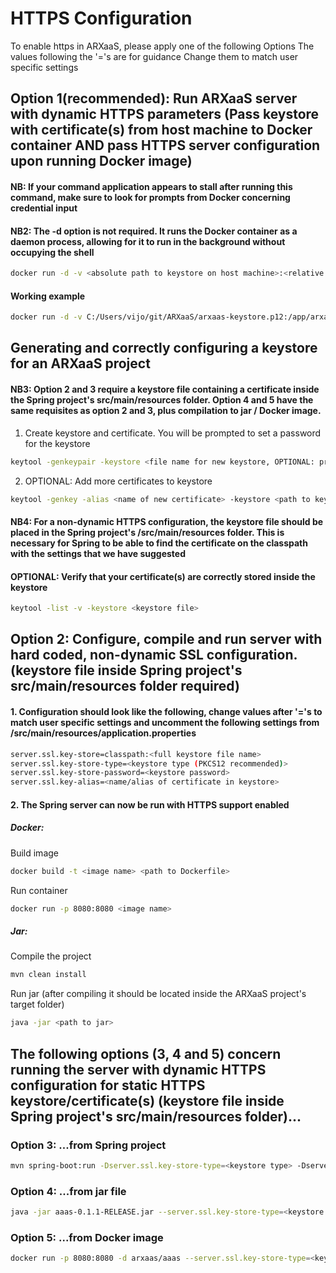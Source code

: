 
# HTTPS Configuration

To enable https in ARXaaS, please apply one of the following Options
The values following the '='s are for guidance
Change them to match user specific settings

## Option 1(recommended): Run ARXaaS server with dynamic HTTPS parameters (Pass keystore with certificate(s) from host machine to Docker container AND pass HTTPS server configuration upon running Docker image)
#### NB: If your command application appears to stall after running this command, make sure to look for prompts from Docker concerning credential input
#### NB2: The -d option is not required. It runs the Docker container as a daemon process, allowing for it to run in the background without occupying the shell
```bash
docker run -d -v <absolute path to keystore on host machine>:<relative path from root directory in docker container to destination> -p 8080:8080 <docker image name> --server.ssl.key-store-type=<keystore type> --server.ssl.key-store=<relative path to keystore file from root directory in docker container> --server.ssl.key-store-password=<keystore password> --server.ssl.key-alias=<name/alias of certificate in keystore>
```
#### Working example
```bash
docker run -d -v C:/Users/vijo/git/ARXaaS/arxaas-keystore.p12:/app/arxaas-keystore.p12 -p 8080:8080 arxaas/aaas:latest --server.ssl.key-store-type=PKCS12 --server.ssl.key-store=/app/arxaas-keystore.p12 --server.ssl.key-store-password=password --server.ssl.key-alias=arxaas-https
```

## Generating and correctly configuring a keystore for an ARXaaS project
#### NB3: Option 2 and 3 require a keystore file containing a certificate inside the Spring project's src/main/resources folder. Option 4 and 5  have the same requisites as option 2 and 3, plus compilation to jar / Docker image.
1. Create keystore and certificate. You will be prompted to set a password for the keystore
```bash
keytool -genkeypair -keystore <file name for new keystore, OPTIONAL: preceed file name with absolute path to destination directory> -storetype PKCS12 -alias <name for new certificate> -keyalg RSA -keysize 2048 -validity 360
```
2. OPTIONAL: Add more certificates to keystore
```bash
keytool -genkey -alias <name of new certificate> -keystore <path to keystore> -storetype PKCS12 -keyalg RSA -storepass <keystore password> -validity 730 -keysize 2048
```
#### NB4: For a non-dynamic HTTPS configuration, the keystore file should be placed in the Spring project's /src/main/resources folder. This is necessary for Spring to be able to find the certificate on the classpath with the settings that we have suggested

#### OPTIONAL: Verify that your certificate(s) are correctly stored inside the keystore
```bash
keytool -list -v -keystore <keystore file>
```

## Option 2: Configure, compile and run server with hard coded, non-dynamic SSL configuration. (keystore file inside Spring project's src/main/resources folder required)
#### 1. Configuration should look like the following, change values after '='s to match user specific settings and uncomment the following settings from /src/main/resources/application.properties
```bash
server.ssl.key-store=classpath:<full keystore file name>
server.ssl.key-store-type=<keystore type (PKCS12 recommended)>
server.ssl.key-store-password=<keystore password>
server.ssl.key-alias=<name/alias of certificate in keystore>
```
#### 2. The Spring server can now be run with HTTPS support enabled
##### Docker: 
Build image
```bash
docker build -t <image name> <path to Dockerfile>
```
Run container
```bash
docker run -p 8080:8080 <image name>
```
##### Jar: 
Compile the project
```bash
mvn clean install
```
Run jar (after compiling it should be located inside the ARXaaS project's target folder) 
```bash
java -jar <path to jar>
```
## The following options (3, 4 and 5) concern running the server with dynamic HTTPS configuration for static HTTPS keystore/certificate(s) (keystore file inside Spring project's src/main/resources folder)...

### Option 3: ...from Spring project 
```bash
mvn spring-boot:run -Dserver.ssl.key-store-type=<keystore type> -Dserver.ssl.key-store=classpath:<keystore file name> -Dserver.ssl.key-store-password=<keystore password> -Dserver.ssl.key-alias=<name/alias of certificate in keystore>
```

### Option 4: ...from jar file
```bash
java -jar aaas-0.1.1-RELEASE.jar --server.ssl.key-store-type=<keystore type> --server.ssl.key-store=classpath:<keystore file name> --server.ssl.key-store-password=<keystore password> --server.ssl.key-alias=<name/alias of certificate in keystore>
```

### Option 5: ...from Docker image
```bash
docker run -p 8080:8080 -d arxaas/aaas --server.ssl.key-store-type=<keystore type> --server.ssl.key-store=classpath:<keystore file name> --server.ssl.key-store-password=<keystore password> --server.ssl.key-alias=<name/alias of certificate in keystore>
```
